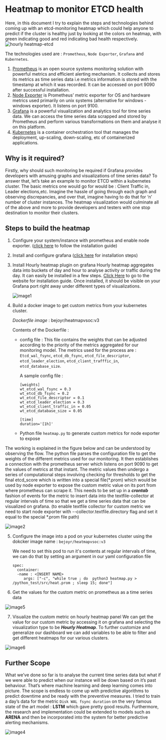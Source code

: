 # Heatmap to monitor ETCD health
Here, in this document I try to explain the steps and technologies behind coming up with an etcd-monitoring heatmap which could help anyone to predict if the cluster is healthy just by looking at the colors on heatmap, with green indicating good and red indicating bad health respectively. 
![hourly heatmap-etcd](https://user-images.githubusercontent.com/83866176/149630777-46792f3d-e084-4791-b686-44465310ceba.png)

The technologies used are : `Prometheus`, `Node Exporter`, `Grafana` and `Kubernetes`.

1. [Prometheus](https://prometheus.io/docs/introduction/overview/) is an open source systems monitoring solution with powerful metrics and efficient alerting mechanism. It collects and stores its metrics as time series data i.e metrics information is stored with the timestamp at which it was recorded. It can be accessed on port 9090 after successful installation. 
2. [Node Exporter](https://github.com/prometheus/node_exporter) is Prometheus’ metric exporter for OS and hardware metrics used primarily on unix systems (alternative for windows - windows exporter). It listens on port 9100.
3. [Grafana](https://grafana.com/docs/) is a powerful visualization and analytics tool for time series data. We can access the time series data scrapped and stored by Prometheus and perform various transformations on them and analyse it on this platform.
4. [Kubernetes](https://kubernetes.io/docs/home/) is a container orchestration tool that manages the deployment, up-scaling, down-scaling, etc of containerized applications. 

## Why is it required?

Firstly, why should such monitoring be required if Grafana provides developers with amusing graphs and visualizations of time series data? To answer that, let’s take an example to monitor ETCD within a kubernetes cluster. The basic metrics one would go for would be : Client Traffic in, Leader elections,etc. Imagine the hassle of going through each graph and observing discrepancies, and over that, imagine having to do that for ‘n’ number of cluster instances. The heatmap visualization would culminate all of the above and more to provide developers and testers with one stop destination to monitor their clusters. 

## Steps to build the heatmap
1. Configure your system/instance with prometheus and enable node exporter. ([click here](https://netcorecloud.com/tutorials/setup-prometheus-and-exporters/) to follow the installation guide)
2. Install and configure grafana ([click here](https://grafana.com/docs/grafana/latest/installation/debian/) for installation steps)
3. Install Hourly heatmap plugin on grafana
   Hourly heatmap aggregates data into buckets of day and hour to analyse activity or traffic during the day. It can easily be installed in a few steps. 
   [Click Here](https://grafana.com/grafana/plugins/marcusolsson-hourly-heatmap-panel/?tab=installation) to go to the website for installation guide. 
   Once installed, it should be visible on your Grafana port right away under different types of visualizations. 
   
   ![image1](https://user-images.githubusercontent.com/83866176/149631560-5564ba48-38ec-4b75-a31e-8ebd426a3d0f.png)
4. Build a docker image to get custom metrics from your kubernetes cluster.
   
   *Dockerfile image* : bejoyr/heatmapvsoc:v3
   
    Contents of the Dockerfile :
   - config file : This file contains the weights that can be adjusted according to the priority of the metrics aggregated for our monitoring model.
    The metrics used for the process are : `Etcd_wal_fsync`, `etcd_db_fsync`, `etcd_file_descriptor`, `etcd_leader_election`, `etcd_client_trafffic_in`, `etcd_database_size`. 

       A sample config file : 
       ```
       [weights]
       wt_etcd_wal_fsync = 0.3
       wt_etcd_db_fsync = 0.2
       wt_etcd_file_descriptor = 0.1
       wt_etcd_leader_election = 0.3
       wt_etcd_client_traffic_in = 0.05
       wt_etcd_database_size = 0.05

       [time]
       duration='[1h]'
       ```
   - Python file ```heatmap.py``` to generate custom metrics for node exporter to expose 
     
   
  The working is explained in the figure below and can be understood by observing the flow. The python file parses the configuration file to get the weights of the different metrics used for our monitoring. It then establishes a connection with the prometheus server which listens on port 9090 to get the values of metrics at that instant. The metric values then undergo a series of computational steps involving checking for thresholds to get the final etcd_score which is written into a special file(\*.prom) which would be used by node exporter to expose the custom metric value on its port from where prometheus can scrape it. This needs to be set up in a ***crontab*** fashion of events for the metric to insert data into the textfile-collector at regular intervals of time so that we get a time series data that can be visualized on grafana.
  (to enable textfile collector for custom metric we need to start node exporter with --collector.textfile.directory flag and set it equal to the special \*.prom file path)

  ![image2](https://user-images.githubusercontent.com/83866176/149632085-d73cb9c0-9738-424e-beee-7fc167116349.png)

   
5. Configure the image into a pod on your kubernetes cluster using the dokcker image name : ``bejoyr/heatmapvsoc:v3``
   
   We need to set this pod to run it's contents at regular intervals of time, we can do that by setting an argument in our yaml configuration file
   ```
   spec:
     container:
     -name : <INSERT NAME>
        args: ["-c", "while true ; do  python3 heatmap.py > /python_test/src/heat.prom ; sleep 15; done"]
   ```

6. Get the values for the custom metric on prometheus as a time series data

![image5](https://user-images.githubusercontent.com/83866176/149632411-9ec13769-36e4-427d-b9d5-1302842de14b.png)
   
7. Visualize the custom metric on hourly heatmap panel
   We can get the value for our custom metric by accessing it on grafana and selecting the visualization type to be ***Hourly Heatmap***. 
   To further customize and generalize our dashboard we can add variables to be able to filter and get different heatmaps for our  various clusters.

![image6](https://user-images.githubusercontent.com/83866176/149632486-670e53c0-b49a-4306-820d-e7fafd2ac59f.png)

## Further Scope

What we’ve done so far is to analyse the current time series data but what if we were able to predict when our instance will be down based on it’s past behaviour. That’s where machine learning and deep learning comes into picture. The scope is endless to come up with predictive algorithms to predict downtime and be ready with the preventive measures. I tried to train a day’s data for the metric `Disk WAL fsync duration` on the very famous state of the art model : **LSTM** which gave pretty good results. 
Furthermore, the research and implementation could be extended to models such as **ARENA** and then be incorporated into the system for better predictive alerting mechanisms.

![image4](https://user-images.githubusercontent.com/83866176/149632574-7c65ae82-cbe0-4a98-9207-5c5db13f25b3.png)
